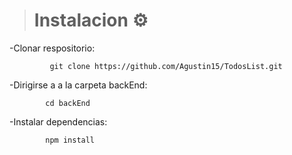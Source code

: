 > # Instalacion ⚙

 -Clonar respositorio:

             git clone https://github.com/Agustin15/TodosList.git

             
-Dirigirse a a la carpeta backEnd:

            cd backEnd

 -Instalar dependencias:

            npm install
